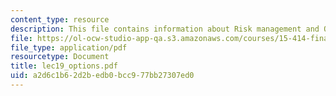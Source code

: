 ```yaml
---
content_type: resource
description: This file contains information about Risk management and Option payoffs.
file: https://ol-ocw-studio-app-qa.s3.amazonaws.com/courses/15-414-financial-management-summer-2003/a2d6c1b62d2bedb0bcc977bb27307ed0_lec19_options.pdf
file_type: application/pdf
resourcetype: Document
title: lec19_options.pdf
uid: a2d6c1b6-2d2b-edb0-bcc9-77bb27307ed0
---
```

